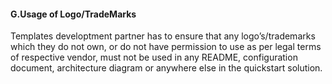 <h4><b>G.Usage of Logo/TradeMarks </b></h4>
<p>Templates developtment partner has to ensure  that any logo&rsquo;s/trademarks which they do not own, or do not have permission to  use as per legal terms of respective vendor, must not be used in any README, configuration  document, architecture diagram or anywhere else in the quickstart solution. </p>

